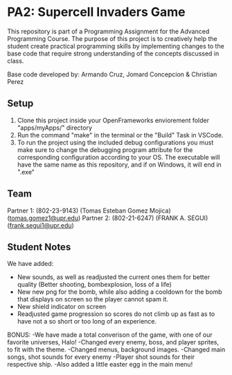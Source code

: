 # PA2: Supercell Invaders Game
This repository is part of a Programming Assignment for the Advanced Programming Course. 
The purpose of this project is to creatively help the student create practical programming skills by implementing changes to the base code that require strong understanding of the concepts discussed in class.

Base code developed by: Armando Cruz, Jomard Concepcion & Christian Perez

## Setup
1. Clone this project inside your OpenFrameworks enviorement folder "apps/myApps/" directory
2. Run the command "make" in the terminal or the "Build" Task in VSCode.
3. To run the project using the included debug configurations you must make sure to change the debugging program attribute for the corresponding configuration according to your OS. The executable will have the same name as this repository, and if on Windows, it 
will end in ".exe"

## Team
Partner 1: (802-23-9143) (Tomas Esteban Gomez Mojica) (tomas.gomez1@upr.edu)
Partner 2: (802-21-6247) (FRANK A. SEGUI) (frank.segui1@upr.edu)

## Student Notes
We have added:
- New sounds, as well as readjusted the current ones them for better quality (Better shooting, bombexplosion, loss of a life)
- New new png for the bomb, while also adding a cooldown for the bomb that displays on screen so the player cannot spam it. 
- New shield indicator on screen
- Readjusted game progression so scores do not climb up as fast as to have not a so short or too long of an experience.

BONUS:
-We have made a total converison of the game, with one of our favorite universes, Halo!
-Changed every enemy, boss, and player sprites, to fit with the theme.
-Changed menus, background images.
-Changed main songs, shot sounds for every enemy
-Player shot sounds for their respective ship.
-Also added a little easter egg in the main menu!

